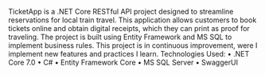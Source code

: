 TicketApp is a .NET Core RESTful API project designed to streamline reservations for local train travel. This application allows customers to book tickets online and obtain digital receipts, which they can print as proof for traveling. The project is built using Entity Framework and MS SQL to implement business rules. This project is in continuous improvement, were I implement new features and practices I learn.
Technologies Used:
•	.NET Core 7.0
•	C#
•	Entity Framework Core
•	MS SQL Server
•	SwaggerUI
